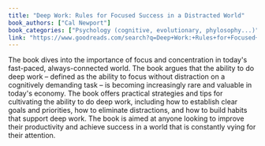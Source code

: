 ```yaml
---
title: "Deep Work: Rules for Focused Success in a Distracted World"
book_authors: ["Cal Newport"]
book_categories: ["Psychology (cognitive, evolutionary, phylosophy...)"]
link: "https://www.goodreads.com/search?q=Deep+Work:+Rules+for+Focused+Success+in+a+Distracted+World+Cal+Newport"
---
```


The book dives into the importance of focus and concentration in today's fast-paced, always-connected world. The book argues that the ability to do deep work – defined as the ability to focus without distraction on a cognitively demanding task – is becoming increasingly rare and valuable in today's economy. The book offers practical strategies and tips for cultivating the ability to do deep work, including how to establish clear goals and priorities, how to eliminate distractions, and how to build habits that support deep work. The book is aimed at anyone looking to improve their productivity and achieve success in a world that is constantly vying for their attention.